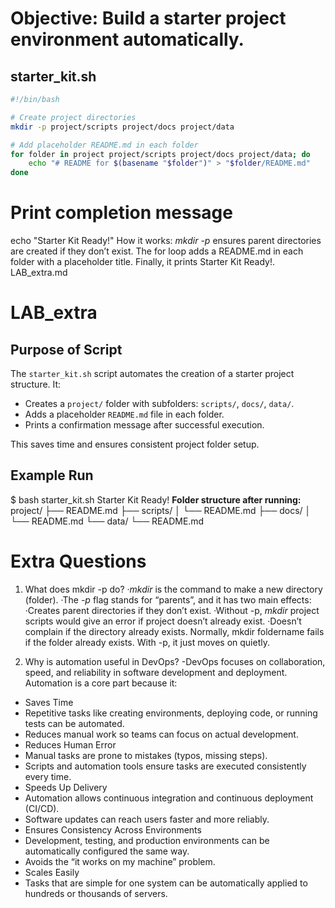 # Objective: Build a starter project environment automatically.

## starter_kit.sh
```bash
#!/bin/bash

# Create project directories
mkdir -p project/scripts project/docs project/data

# Add placeholder README.md in each folder
for folder in project project/scripts project/docs project/data; do
    echo "# README for $(basename "$folder")" > "$folder/README.md"
done
```

# Print completion message
echo "Starter Kit Ready!"
How it works:
*mkdir -p* ensures parent directories are created if they don’t exist.
The for loop adds a README.md in each folder with a placeholder title.
Finally, it prints Starter Kit Ready!.
LAB_extra.md
# LAB_extra

## Purpose of Script
The `starter_kit.sh` script automates the creation of a starter project structure. It:
- Creates a `project/` folder with subfolders: `scripts/`, `docs/`, `data/`.
- Adds a placeholder `README.md` file in each folder.
- Prints a confirmation message after successful execution.

This saves time and ensures consistent project folder setup.

## Example Run
$ bash starter_kit.sh
Starter Kit Ready!
**Folder structure after running:**
project/
├── README.md
├── scripts/
│ └── README.md
├── docs/
│ └── README.md
└── data/
└── README.md

# Extra Questions
1. What does mkdir -p do?
·*mkdir* is the command to make a new directory (folder).
·The *-p* flag stands for “parents”, and it has two main effects:
·Creates parent directories if they don’t exist.
·Without -p, *mkdir* project scripts would give an error if project doesn’t already exist.
·Doesn’t complain if the directory already exists. Normally, mkdir foldername fails if the folder already exists.
 With -p, it just moves on quietly.


2. Why is automation useful in DevOps?
-DevOps focuses on collaboration, speed, and reliability in software development and deployment. Automation is a core part because it:
- Saves Time
- Repetitive tasks like creating environments, deploying code, or running tests can be automated.
- Reduces manual work so teams can focus on actual development.
- Reduces Human Error
- Manual tasks are prone to mistakes (typos, missing steps).
- Scripts and automation tools ensure tasks are executed consistently every time.
- Speeds Up Delivery
- Automation allows continuous integration and continuous deployment (CI/CD).
- Software updates can reach users faster and more reliably.
- Ensures Consistency Across Environments
- Development, testing, and production environments can be automatically configured the same way.
- Avoids the “it works on my machine” problem.
- Scales Easily
- Tasks that are simple for one system can be automatically applied to hundreds or thousands of servers.